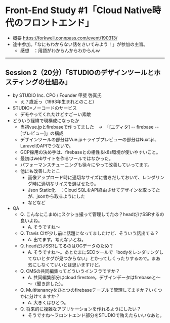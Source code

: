 # Front-End Study #1「Cloud Native時代のフロントエンド」

* 概要 <https://forkwell.connpass.com/event/190313/>
* 途中参加。「なにもわからない話をきいてみよう！」が参加の主旨。
    * 感想　：用語がわからんからわからんｗ

---

## Session 2（20分）「STUDIOのデザインツールとホスティングの仕組み」

* by STUDIO Inc. CPO / Founder 甲斐 啓真氏
    * え？歳近っ（1993年生まれとのこと）
* STUDIO=ノーコードのサービス
    * デモやってくれたけどすごーい素敵
* どういう経緯で現構成になったか
    * 当初vue.jpとfirebaseで作ってました　→　「[エディタ] -- firebase -- [プレビュー]」の構成
    * デザインツールの部分はVue.jp＋ライブプレビューの部分はNuxt.js、LaravelのAPIでつないで。
    * GCP採用の決め手は、firebaseとの相性＆k8s環境が使いやすいこと。
    * 最初はwebサイトを作るツールではなかった。
    * パフォーマンスチューニングも徐々にやって改善していってます。
    * 他にも改善したとこ
        * 画像アップロード時に適切なサイズに書きだしておいて、レンダリング時に適切なサイズを選ばせたり。
        * Json Static化　：Cloud SQLをAPI経由させてデザインを取ってたが、jsonから取るようにした
        * などなど
* QA
    * Q. こんなにこまめにスクショ撮って管理してたの？headだけSSRするの良いよね。
        * A. そうですね～
    * Q. Travis CIが少し前に話題になってましたけど、そういう話出てる？
        * A. 出てます。考えないとね。
    * Q. headだけSSRしてるのはOGデータのため？
        * A. そうですね～。あとたまにSEOツールで「bodyをレンダリングしてないとタグが見つからない」とかってしくったりするので。まあ気にしなくていいとは思いますけど。
    * Q. CMSの共同編集ってどういうインフラですか？
        * A. 共同編集部分はcloud firestore。デザインデータはfirebaseと～～（聞き逃した）。
    * Q. Multitenancyをひとつのfirebaseテーブルで管理してますか？いくつかに分けてますか？
        * A. 大きくはひとつ。
    * Q. 将来的に複雑なアプリケーションを作れるようにしたい？
        * そうですね～フロントエンド部分をSTUDIOで賄えたらいいなあと。